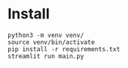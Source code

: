 # Install

    python3 -m venv venv/
    source venv/bin/activate
    pip install -r requirements.txt
    streamlit run main.py